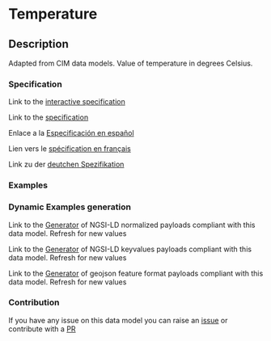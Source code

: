 # Temperature

## Description 

Adapted from CIM data models. Value of temperature in degrees Celsius.
### Specification

Link to the [interactive specification](https://swagger.lab.fiware.org/?url=https://github.com/smart-data-models/dataModel.EnergyCIM/blob/master/Temperature/swagger.yaml)

Link to the [specification](https://github.com/smart-data-models/dataModel.EnergyCIM/blob/master/Temperature/doc/spec.md)

Enlace a la [Especificación en español](https://github.com/smart-data-models/dataModel.EnergyCIM/blob/master/Temperature/doc/spec_ES.md)

Lien vers le [spécification en français](https://github.com/smart-data-models/dataModel.EnergyCIM/blob/master/Temperature/doc/spec_FR.md)

Link zu der [deutchen Spezifikation](https://github.com/smart-data-models/dataModel.EnergyCIM/blob/master/Temperature/doc/spec_DE.md)
### Examples
### Dynamic Examples generation

Link to the [Generator](https://smartdatamodels.org/extra/ngsi-ld_generator_v0.92.php?schemaUrl=https://raw.githubusercontent.com/smart-data-models/dataModel.EnergyCIM/master/Temperature/schema.json&email=info@smartdatamodels.org) of NGSI-LD normalized payloads compliant with this data model. Refresh for new values

Link to the [Generator](https://smartdatamodels.org/extra/ngsi-ld_generator_keyvalues_v0.92.php?schemaUrl=https://raw.githubusercontent.com/smart-data-models/dataModel.EnergyCIM/master/Temperature/schema.json&email=info@smartdatamodels.org) of NGSI-LD keyvalues payloads compliant with this data model. Refresh for new values

Link to the [Generator](https://smartdatamodels.org/extra/geojson_features_generator_v1.0.php?schemaUrl=https://raw.githubusercontent.com/smart-data-models/dataModel.EnergyCIM/master/Temperature/schema.json&email=info@smartdatamodels.org) of geojson feature format payloads compliant with this data model. Refresh for new values
### Contribution

 If you have any issue on this data model you can raise an [issue](https://github.com/smart-data-models/dataModel.EnergyCIM/issues)  or contribute with a [PR](https://github.com/smart-data-models/dataModel.EnergyCIM/pulls)
